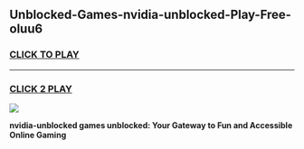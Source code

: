
## Unblocked-Games-nvidia-unblocked-Play-Free-oluu6
<h3>
<a href="https://premium76.site?title=nvidia-unblocked&ref=18A1">CLICK TO PLAY</a></h3>
<hr>

<h3>
<a href="https://premium76.site?title=nvidia-unblocked&ref=18A1">CLICK 2 PLAY</a>
  
</h3>

<a href="https://premium76.site?title=nvidia-unblocked&ref=18A1"><img src="https://clearcache.store/games.png"></a>


**nvidia-unblocked games unblocked: Your Gateway to Fun and Accessible Online Gaming**
